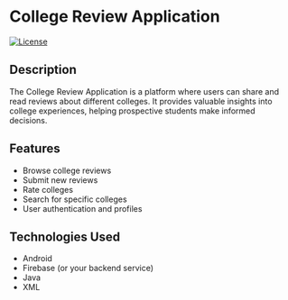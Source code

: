 # College Review Application

[![License](https://img.shields.io/badge/License-MIT-blue.svg)](https://opensource.org/licenses/MIT)

## Description

The College Review Application is a platform where users can share and read reviews about different colleges. It provides valuable insights into college experiences, helping prospective students make informed decisions.

## Features

- Browse college reviews
- Submit new reviews
- Rate colleges
- Search for specific colleges
- User authentication and profiles






## Technologies Used

- Android
- Firebase (or your backend service)
- Java
- XML
  


